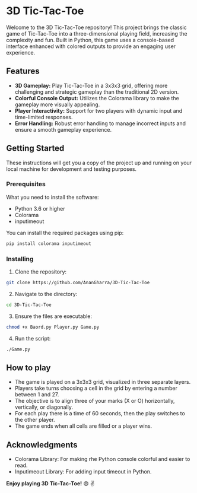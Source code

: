 # 3D Tic-Tac-Toe

Welcome to the 3D Tic-Tac-Toe repository! This project brings the classic game of Tic-Tac-Toe into a three-dimensional playing field, increasing the complexity and fun. Built in Python, this game uses a console-based interface enhanced with colored outputs to provide an engaging user experience.

## Features

- **3D Gameplay:** Play Tic-Tac-Toe in a 3x3x3 grid, offering more challenging and strategic gameplay than the traditional 2D version.
- **Colorful Console Output:** Utilizes the Colorama library to make the gameplay more visually appealing.
- **Player Interactivity:** Support for two players with dynamic input and time-limited responses.
- **Error Handling:** Robust error handling to manage incorrect inputs and ensure a smooth gameplay experience.

## Getting Started

These instructions will get you a copy of the project up and running on your local machine for development and testing purposes.

### Prerequisites

What you need to install the software:

- Python 3.6 or higher
- Colorama
- inputimeout

You can install the required packages using pip:

```bash
pip install colorama inputimeout
```

### Installing

1. Clone the repository:

```bash
git clone https://github.com/AnanGharra/3D-Tic-Tac-Toe
```

2. Navigate to the directory:

```bash
cd 3D-Tic-Tac-Toe
```

3. Ensure the files are executable:

```bash
chmod +x Baord.py Player.py Game.py
```

4. Run the script:

```bash
./Game.py
```


## How to play

- The game is played on a 3x3x3 grid, visualized in three separate layers.
- Players take turns choosing a cell in the grid by entering a number between 1 and 27.
- The objective is to align three of your marks (X or O) horizontally, vertically, or diagonally.
- For each play there is a time of 60 seconds, then the play switches to the other player.
- The game ends when all cells are filled or a player wins.


## Acknowledgments

- Colorama Library: For making rhe Python console colorful and easier to read.
- Inputimeout Library: For adding input timeout in Python.



**Enjoy playing 3D Tic-Tac-Toe!** :smile: :v:

